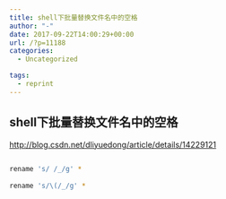 ```yaml
---
title: shell下批量替换文件名中的空格
author: "-"
date: 2017-09-22T14:00:29+00:00
url: /?p=11188
categories:
  - Uncategorized

tags:
  - reprint
---
```

## shell下批量替换文件名中的空格
http://blog.csdn.net/dliyuedong/article/details/14229121

```bash
  
rename 's/ /_/g' *
  
rename 's/\(/_/g' *
  
```